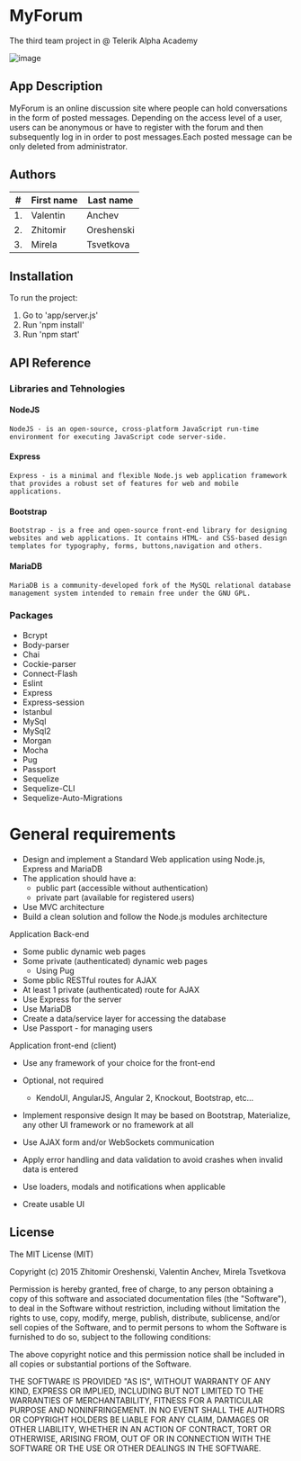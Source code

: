 
# MyForum

The third team project in @ Telerik Alpha Academy

![image](https://user-images.githubusercontent.com/19227500/38021979-f19c2d4c-3286-11e8-8e71-7de0cb26f314.png)

## App Description

MyForum is an online discussion site where people can hold conversations in the form of posted messages. Depending on the access level of a user, users can be anonymous or have to register with the forum and then subsequently log in in order to post messages.Each posted message can be only deleted from administrator.

## Authors

| #        | First name | Last name  |       
| -------- | --------- 	| ---------- |
| 1.	   | Valentin  	|   Anchev   |
| 2.	   | Zhitomir  	| Oreshenski |
| 3.	   | Mirela  	| Tsvetkova  |

## Installation

To run the project:

1. Go to 'app/server.js'
2. Run 'npm install'
3. Run 'npm start'


## API Reference

### Libraries and Tehnologies


#### NodeJS

	NodeJS - is an open-source, cross-platform JavaScript run-time environment for executing JavaScript code server-side. 

#### Express 

	Express - is a minimal and flexible Node.js web application framework that provides a robust set of features for web and mobile applications. 

#### Bootstrap 

	Bootstrap - is a free and open-source front-end library for designing websites and web applications. It contains HTML- and CSS-based design templates for typography, forms, buttons,navigation and others.

#### MariaDB 

	MariaDB is a community-developed fork of the MySQL relational database management system intended to remain free under the GNU GPL.

### Packages

- Bcrypt
- Body-parser
- Chai
- Cockie-parser
- Connect-Flash
- Eslint
- Express
- Express-session
- Istanbul
- MySql
- MySql2
- Morgan
- Mocha
- Pug
- Passport
- Sequelize
- Sequelize-CLI
- Sequelize-Auto-Migrations


#   General requirements

- Design and implement a Standard Web application using Node.js, Express and MariaDB
- The application should have a:
    - public part (accessible without authentication)
    - private part (available for registered users)
- Use MVC architecture
- Build a clean solution and follow the Node.js modules architecture

Application Back-end
- Some public dynamic web pages
- Some private (authenticated) dynamic web pages
  - Using Pug
- Some pblic RESTful routes for AJAX
- At least 1 private (authenticated) route for AJAX
- Use Express for the server
- Use MariaDB
- Create a data/service layer for accessing the database
- Use Passport - for managing users

Application front-end (client)
- Use any framework of your choice for the front-end
- Optional, not required
    - KendoUI, AngularJS, Angular 2, Knockout, Bootstrap, etc...
- Implement responsive design
  It may be based on Bootstrap, Materialize, any other UI framework or no framework at all
- Use AJAX form and/or WebSockets communication

- Apply error handling and data validation to avoid crashes when invalid data is entered
- Use loaders, modals and notifications when applicable
- Create usable UI


## License
 
The MIT License (MIT)

Copyright (c) 2015 Zhitomir Oreshenski, Valentin Anchev, Mirela Tsvetkova

Permission is hereby granted, free of charge, to any person obtaining a copy of this software and associated documentation files (the "Software"), to deal in the Software without restriction, including without limitation the rights to use, copy, modify, merge, publish, distribute, sublicense, and/or sell copies of the Software, and to permit persons to whom the Software is furnished to do so, subject to the following conditions:

The above copyright notice and this permission notice shall be included in all copies or substantial portions of the Software.

THE SOFTWARE IS PROVIDED "AS IS", WITHOUT WARRANTY OF ANY KIND, EXPRESS OR IMPLIED, INCLUDING BUT NOT LIMITED TO THE WARRANTIES OF MERCHANTABILITY, FITNESS FOR A PARTICULAR PURPOSE AND NONINFRINGEMENT. IN NO EVENT SHALL THE AUTHORS OR COPYRIGHT HOLDERS BE LIABLE FOR ANY CLAIM, DAMAGES OR OTHER LIABILITY, WHETHER IN AN ACTION OF CONTRACT, TORT OR OTHERWISE, ARISING FROM, OUT OF OR IN CONNECTION WITH THE SOFTWARE OR THE USE OR OTHER DEALINGS IN THE SOFTWARE.

